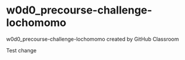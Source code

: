 # w0d0_precourse-challenge-lochomomo
w0d0_precourse-challenge-lochomomo created by GitHub Classroom

Test change
